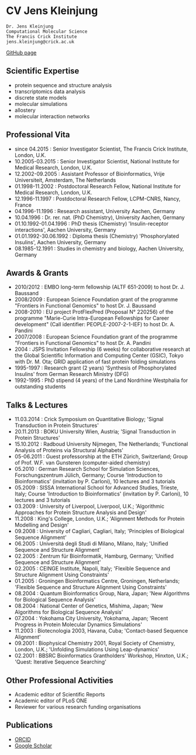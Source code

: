 # CV Jens Kleinjung
```
Dr. Jens Kleinjung
Computational Molecular Science
The Francis Crick Institute
jens.kleinjung@crick.ac.uk
```
[GitHub page](https://jkleinj.github.io/)

## Scientific Expertise
* protein sequence and structure analysis
* transcriptomics data analysis
* discrete state models
* molecular simulations
* allostery
* molecular interaction networks

## Professional Vita
* since 04.2015
: Senior Investigator Scientist, The Francis Crick Institute, London, U.K.
* 10.2005-03.2015
: Senior Investigator Scientist, National Institute for Medical Research, London, U.K.
* 12.2002-09.2005
: Assistant Professor of Bioinformatics, Vrije Universiteit, Amsterdam, The Netherlands
* 01.1998-11.2002
: Postdoctoral Research Fellow, National Institute for Medical Research, London, U.K.
* 12.1996-11.1997
: Postdoctoral Research Fellow, LCPM-CNRS, Nancy, France
* 04.1996-11.1996
: Research assistant, University Aachen, Germany
* 10.04.1996
: Dr. rer. nat. (PhD Chemistry), University Aachen, Germany
* 01.10.1992-01.04.1996
: PhD thesis (Chemistry) 'Insulin-receptor interactions', Aachen University, Germany
* 01.01.1992-30.06.1992
: Diploma thesis (Chemistry) 'Phosphorylated Insulins', Aachen University, Germany
* 08.1985-12.1991
: Studies in chemistry and biology, Aachen University, Germany

## Awards & Grants
* 2010/2012
: EMBO long-term fellowship (ALTF 651-2009) to host Dr. J. Baussand
* 2008/2009
: European Science Foundation grant of the programme "Frontiers in Functional Genomics" to host Dr. J. Baussand
* 2008-2010
: EU project ProtFlexPred (Proposal N° 220256) of the programme "Marie-Curie Intra-European Fellowships for Career development" (Call identifier: PEOPLE-2007-2-1-IEF) to host Dr. A. Pandini
* 2007/2008
: European Science Foundation grant of the programme "Frontiers in Functional Genomics" to host Dr. A. Pandini
* 2004
: JSPS Invitation Fellowship (6 weeks) for collaborative research at the Global Scientific Information and Computing Center (GSIC), Tokyo with Dr. M. Ota; GRID application of fast protein folding simulations
* 1995-1997
: Research grant (2 years) 'Synthesis of Phosphorylated Insulins' from German Research Ministry (DFG)
* 1992-1995
: PhD stipend (4 years) of the Land Nordrhine Westphalia for outstanding students

## Talks & Lectures
* 11.03.2014
: Crick Symposium on Quantitative Biology; 'Signal Transduction in Protein Structures'
* 20.11.2013
: BOKU University Wien, Austria; 'Signal Transduction in Protein Structures'
* 15.10.2012
: Radboud University Nijmegen, The Netherlands; 'Functional Analysis of Proteins via Structural Alphabets'
* 05-06.2011
: Guest professorship at the ETH Zürich, Switzerland; Group of Prof. W.F. van Gunsteren (computer-aided chemistry)
* 05.2010
: German Research School for Simulation Sciences, Forschungszentrum Jülich, Germany; Course 'Introduction to Bioinformatics' (invitation by P. Carloni), 10 lectures and 3 tutorials
* 05.2009
: SISSA International School for Advanced Studies, Trieste, Italy; Course 'Introduction to Bioinformatics' (invitation by P. Carloni), 10 lectures and 3 tutorials
* 03.2009
: University of Liverpool, Liverpool, U.K.; 'Algorithmic Approaches for Protein Structure Analysis and Design'
* 11.2008
: King's College, London, U.K.; 'Alignment Methods for Protein Modelling and Design'
* 09.2008
: University of Cagliari, Cagliari, Italy; 'Principles of Biological Sequence Alignment'
* 06.2005
: Universitá degli Studi di Milano, Milano, Italy; 'Unified Sequence and Structure Alignment'
* 02.2005
: Zentrum für Bioinformatik, Hamburg, Germany; 'Unified Sequence and Structure Alignment'
* 02.2005
: CEINGE Institute, Napoli, Italy; 'Flexible Sequence and Structure Alignment Using Constraints'
* 01.2005
: Groningen Bioinformatics Centre, Groningen, Netherlands; 'Flexible Sequence and Structure Alignment Using Constraints'
* 08.2004
: Quantum Bioinformatics Group, Nara, Japan; 'New Algorithms for Biological Sequence Analysis'
* 08.2004
: National Center of Genetics, Mishima, Japan; 'New Algorithms for Biological Sequence Analysis'
* 07.2004
: Yokohama City University, Yokohama, Japan; 'Recent Progress in Protein Molecular Dynamics Simulations'
* 11.2003
: Biotecnologia 2003, Havana, Cuba; 'Contact-based Sequence Alignment'
* 09.2001
: Biophysical Chemistry 2001, Royal Society of Chemistry, London, U.K.; 'Unfolding Simulations Using Leap-dynamics'
* 02.2001
: BBSRC Bioinformatics Grantholders' Workshop, Hinxton, U.K.;	'Quest: Iterative Sequence Searching'

## Other Professional Activities
* Academic editor of Scientific Reports
* Academic editor of PLoS ONE
* Reviewer for various research funding organisations

## Publications
* [ORCID](https://orcid.org/0000-0002-7875-5724)
* [Google Scholar](https://scholar.google.co.uk/citations?user=ZIZ075AAAAAJ&hl=en)

